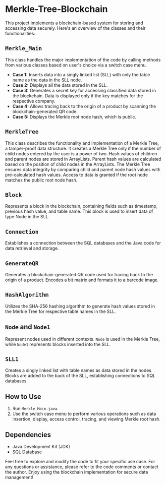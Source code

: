 # Merkle-Tree-Blockchain

This project implements a blockchain-based system for storing and accessing data securely. Here's an overview of the classes and their functionalities:

## `Merkle_Main`

This class handles the major implementation of the code by calling methods from various classes based on user's choice via a switch case menu.

- **Case 1:** Inserts data into a singly linked list (SLL) with only the table name as the data in the SLL node.
- **Case 2:** Displays all the data stored in the SLL.
- **Case 3:** Generates a secret key for accessing classified data stored in the blockchain. Data is displayed only if the key matches for the respective company.
- **Case 4:** Allows tracing back to the origin of a product by scanning the blockchain-generated QR code.
- **Case 5:** Displays the Merkle root node hash, which is public.

## `MerkleTree`

This class describes the functionality and implementation of a Merkle Tree, a tamper-proof data structure. It creates a Merkle Tree only if the number of child nodes entered by the user is a power of two. Hash values of children and parent nodes are stored in ArrayLists. Parent hash values are calculated based on the position of child nodes in the ArrayLists. The Merkle Tree ensures data integrity by comparing child and parent node hash values with pre-calculated hash values. Access to data is granted if the root node matches the public root node hash.

## `Block`

Represents a block in the blockchain, containing fields such as timestamp, previous hash value, and table name. This block is used to insert data of type Node in the SLL.

## `Connection`

Establishes a connection between the SQL databases and the Java code for data retrieval and storage.

## `GenerateQR`

Generates a blockchain-generated QR code used for tracing back to the origin of a product. Encodes a bit matrix and formats it to a barcode image.

## `HashAlgorithm`

Utilizes the SHA-256 hashing algorithm to generate hash values stored in the Merkle Tree for respective table names in the SLL.

## `Node` and `Node1`

Represent nodes used in different contexts. `Node` is used in the Merkle Tree, while `Node1` represents blocks inserted into the SLL.

## `SLL1`

Creates a singly linked list with table names as data stored in the nodes. Blocks are added to the back of the SLL, establishing connections to SQL databases.

## How to Use

1. Run `Merkle_Main.java`.
2. Use the switch case menu to perform various operations such as data insertion, display, access control, tracing, and viewing Merkle root hash.

## Dependencies

- Java Development Kit (JDK)
- SQL Database

Feel free to explore and modify the code to fit your specific use case. For any questions or assistance, please refer to the code comments or contact the author. Enjoy using the blockchain implementation for secure data management!
